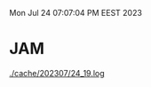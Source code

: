 Mon Jul 24 07:07:04 PM EEST 2023
# JAM
<a href='./cache/202307/24_19.log'>./cache/202307/24_19.log</a>
